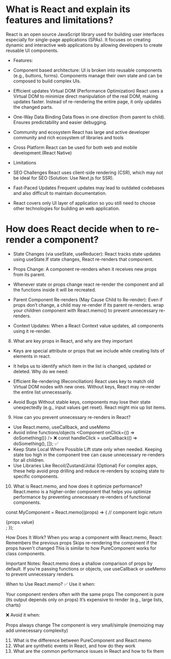 # What is React and explain its features and limitations?

React is an open source JavaScript library used for building user interfaces especially for single-page applications (SPAs). It focuses on creating dynamic and interactive web applications by allowing developers to create reusable UI components.

- Features:

* Component based architecture:
  UI is broken into reusable components (e.g., buttons, forms).
  Components manage their own state and can be composed to build complex UIs.

* Efficient updates Virtual DOM (Performance Optimization)
  React uses a Virtual DOM to minimize direct manipulation of the real DOM, making updates faster.
  Instead of re-rendering the entire page, it only updates the changed parts.

* One-Way Data Binding
  Data flows in one direction (from parent to child).
  Ensures predictability and easier debugging.

* Community and ecosystem
  React has large and active developer community and rich ecosystem of libraries and tools

* Cross Platform
  React can be used for both web and mobile development.(React Native)

- Limitations

* SEO Challenges
  React uses client-side rendering (CSR), which may not be ideal for SEO (Solution: Use Next.js for SSR).

* Fast-Paced Updates
  Frequent updates may lead to outdated codebases and also difficult to maintain documentation.

* React covers only UI layer of application so you still need to choose other technologies for building an web application.


# How does React decide when to re-render a component?

- State Changes (via useState, useReducer): React tracks state updates using useState.If state changes, React re-renders that component.

- Props Change: A component re-renders when it receives new props from its parent.

- Whenever state or props change react re-render the component and all the functions inside it will be recreated.

- Parent Component Re-renders (May Cause Child to Re-render): Even if props don’t change, a child may re-render if its parent re-renders.
wrap your children component with React.memo() to prevent unnecessary re-renders.

- Context Updates: When a React Context value updates, all components using it re-render.

8. What are key props in React, and why are they important

- Keys are special attribute or props that we include while creating lists of elements in react.
- It helps us to identify which item in the list is changed, updated or deleted.
Why do we need:
- Efficient Re-rendering (Reconciliation)
React uses key to match old Virtual DOM nodes with new ones.
Without keys, React may re-render the entire list unnecessarily.

- Avoid Bugs
Without stable keys, components may lose their state unexpectedly (e.g., input values get reset).
React might mix up list items.


9. How can you prevent unnecessary re-renders in React?

- Use React.memo, useCallback, and useMemo
- Avoid inline functions/objects
  <Component onClick={() => doSomething()} /> ❌
  const handleClick = useCallback(() => doSomething(), []); ✅
  <Component onClick={handleClick} />
- Keep State Local Where Possible
Lift state only when needed. Keeping state too high in the component tree can cause unnecessary re-renders for all children.
- Use Libraries Like Recoil/Zustand/Jotai (Optional)
For complex apps, these help avoid prop drilling and reduce re-renders by scoping state to specific components.


10. What is React.memo, and how does it optimize performance?
React.memo is a higher-order component that helps you optimize performance by preventing unnecessary re-renders of functional components.

const MyComponent = React.memo((props) => {
  // component logic
  return <div>{props.value}</div>;
});

How Does It Work?
When you wrap a component with React.memo, React:
Remembers the previous props
Skips re-rendering the component if the props haven't changed
This is similar to how PureComponent works for class components.

Important Notes:
React.memo does a shallow comparison of props by default.
If you’re passing functions or objects, use useCallback or useMemo to prevent unnecessary renders.

When to Use React.memo?
✅ Use it when:

Your component renders often with the same props
The component is pure (its output depends only on props)
It’s expensive to render (e.g., large lists, charts)

❌ Avoid it when:

Props always change
The component is very small/simple (memoizing may add unnecessary complexity)

11. What is the difference between PureComponent and React.memo
12. What are synthetic events in React, and how do they work
13. What are the common performance issues in React and how to fix them

